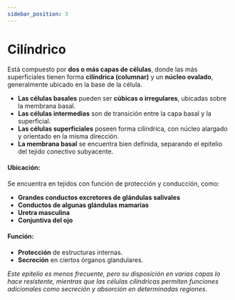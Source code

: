 ```yaml
---
sidebar_position: 3
---
```


# Cilíndrico

Está compuesto por **dos o más capas de células**, donde las más superficiales tienen forma **cilíndrica (columnar)** y un **núcleo ovalado**, generalmente ubicado en la base de la célula.

-   **Las células basales** pueden ser **cúbicas o irregulares**, ubicadas sobre la membrana basal.
-   **Las células intermedias** son de transición entre la capa basal y la superficial.
-   **Las células superficiales** poseen forma cilíndrica, con núcleo alargado y orientado en la misma dirección.
-   **La membrana basal** se encuentra bien definida, separando el epitelio del tejido conectivo subyacente.

#### **Ubicación:**

Se encuentra en tejidos con función de protección y conducción, como:

-   **Grandes conductos excretores de glándulas salivales**
-   **Conductos de algunas glándulas mamarias**
-   **Uretra masculina**
-   **Conjuntiva del ojo**

#### **Función:**

-   **Protección** de estructuras internas.
-   **Secreción** en ciertos órganos glandulares.

*Este epitelio es menos frecuente, pero su disposición en varias capas lo hace resistente, mientras que las células cilíndricas permiten funciones adicionales como secreción y absorción en determinadas regiones*.
